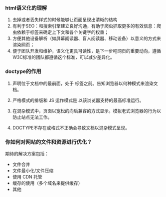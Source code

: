 ### html语义化的理解
1. 去掉或者丢失样式的时候能够让页面呈现出清晰的结构
2. 有利于SEO：和搜索引擎建立良好沟通，有助于爬虫抓取更多的有效信息：爬虫依赖于标签来确定上下文和各个关键字的权重；
3. 方便其他设备解析（如屏幕阅读器、盲人阅读器、移动设备）以意义的方式来渲染网页；
4. 便于团队开发和维护，语义化更具可读性，是下一步吧网页的重要动向，遵循W3C标准的团队都遵循这个标准，可以减少差异化。

### doctype的作用
1. <!DOCTYPE> 声明位于文档中的最前面，处于 <html> 标签之前。告知浏览器以何种模式来渲染文档。

2. 严格模式的排版和 JS 运作模式是  以该浏览器支持的最高标准运行。

3. 在混杂模式中，页面以宽松的向后兼容的方式显示。模拟老式浏览器的行为以防止站点无法工作。

4. DOCTYPE不存在或格式不正确会导致文档以混杂模式呈现。

### 你如何对网站的文件和资源进行优化？
期待的解决方案包括：
- 文件合并
- 文件最小化/文件压缩
- 使用 CDN 托管
- 缓存的使用（多个域名来提供缓存）
- 其他
